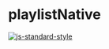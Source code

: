 #  playlistNative
[![js-standard-style](https://img.shields.io/badge/code%20style-standard-brightgreen.svg?style=flat)](http://standardjs.com/)
